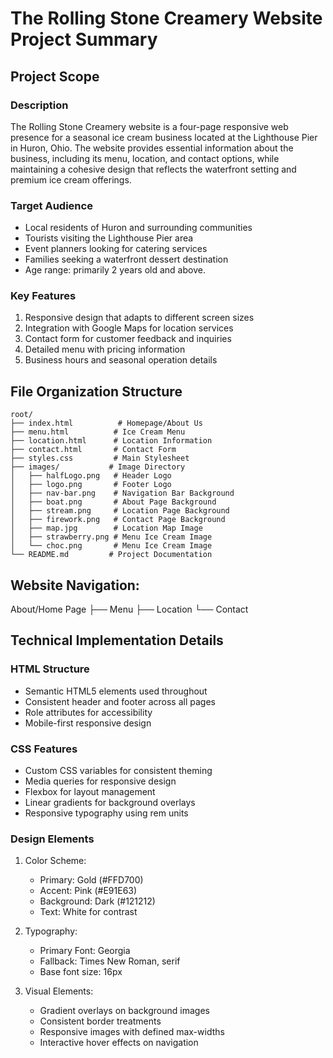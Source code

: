 # The Rolling Stone Creamery Website Project Summary

## Project Scope

### Description
The Rolling Stone Creamery website is a four-page responsive web presence for a seasonal ice cream business located at the Lighthouse Pier in Huron, Ohio. The website provides essential information about the business, including its menu, location, and contact options, while maintaining a cohesive design that reflects the waterfront setting and premium ice cream offerings.

### Target Audience
- Local residents of Huron and surrounding communities
- Tourists visiting the Lighthouse Pier area
- Event planners looking for catering services
- Families seeking a waterfront dessert destination
- Age range: primarily 2 years old and above.

### Key Features
1. Responsive design that adapts to different screen sizes
2. Integration with Google Maps for location services
3. Contact form for customer feedback and inquiries
4. Detailed menu with pricing information
5. Business hours and seasonal operation details

## File Organization Structure

```
root/
├── index.html          # Homepage/About Us
├── menu.html          # Ice Cream Menu
├── location.html      # Location Information
├── contact.html       # Contact Form
├── styles.css         # Main Stylesheet
├── images/           # Image Directory
│   ├── halfLogo.png   # Header Logo
│   ├── logo.png       # Footer Logo
│   ├── nav-bar.png    # Navigation Bar Background
│   ├── boat.png       # About Page Background
│   ├── stream.png     # Location Page Background
│   ├── firework.png   # Contact Page Background
│   ├── map.jpg        # Location Map Image
│   ├── strawberry.png # Menu Ice Cream Image
│   └── choc.png       # Menu Ice Cream Image
└── README.md         # Project Documentation
```

## Website Navigation:

About/Home Page
├── Menu
├── Location
└── Contact

## Technical Implementation Details

### HTML Structure
- Semantic HTML5 elements used throughout
- Consistent header and footer across all pages
- Role attributes for accessibility
- Mobile-first responsive design

### CSS Features
- Custom CSS variables for consistent theming
- Media queries for responsive design
- Flexbox for layout management
- Linear gradients for background overlays
- Responsive typography using rem units

### Design Elements
1. Color Scheme:
   - Primary: Gold (#FFD700)
   - Accent: Pink (#E91E63)
   - Background: Dark (#121212)
   - Text: White for contrast

2. Typography:
   - Primary Font: Georgia
   - Fallback: Times New Roman, serif
   - Base font size: 16px

3. Visual Elements:
   - Gradient overlays on background images
   - Consistent border treatments
   - Responsive images with defined max-widths
   - Interactive hover effects on navigation
